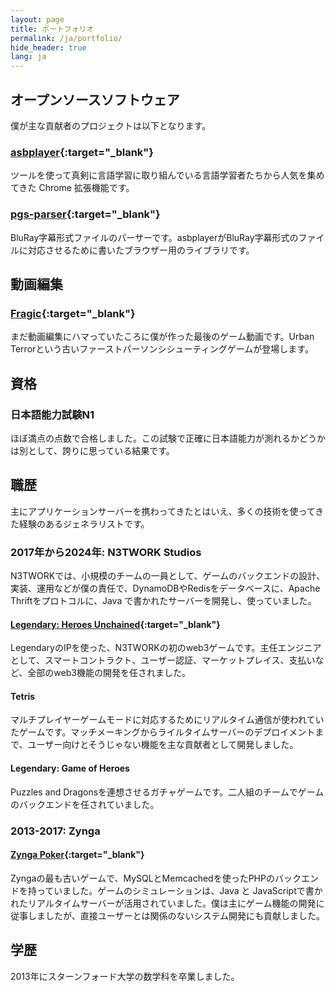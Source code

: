 ```yaml
---
layout: page
title: ポートフォリオ
permalink: /ja/portfolio/
hide_header: true
lang: ja
---
```


## オープンソースソフトウェア

僕が主な貢献者のプロジェクトは以下となります。

### [asbplayer](https://github.com/killergerbah/asbplayer){:target="_blank"}

ツールを使って真剣に言語学習に取り組んでいる言語学習者たちから人気を集めてきた Chrome 拡張機能です。

### [pgs-parser](https://github.com/killergerbah/pgs-parser){:target="_blank"}

BluRay字幕形式ファイルのパーサーです。asbplayerがBluRay字幕形式のファイルに対応させるために書いたブラウザー用のライブラリです。

## 動画編集

### [Fragic](https://www.youtube.com/watch?v=jqyDE1xfqWo){:target="_blank"}

まだ動画編集にハマっていたころに僕が作った最後のゲーム動画です。Urban Terrorという古いファーストパーソンシシューティングゲームが登場します。

## 資格

### 日本語能力試験N1

ほぼ満点の点数で合格しました。この試験で正確に日本語能力が測れるかどうかは別として、誇りに思っている結果です。

## 職歴

主にアプリケーションサーバーを携わってきたとはいえ、多くの技術を使ってきた経験のあるジェネラリストです。

### 2017年から2024年: N3TWORK Studios

N3TWORKでは、小規模のチームの一員として、ゲームのバックエンドの設計、実装、運用などが僕の責任で、DynamoDBやRedisをデータベースに、Apache Thriftをプロトコルに、Java で書かれたサーバーを開発し、使っていました。

#### [Legendary: Heroes Unchained](https://www.legendaryheroesunchained.com){:target="_blank"}

LegendaryのIPを使った、N3TWORKの初のweb3ゲームです。主任エンジニアとして、スマートコントラクト、ユーザー認証、マーケットプレイス、支払いなど、全部のweb3機能の開発を任されました。

#### Tetris

マルチプレイヤーゲームモードに対応するためにリアルタイム通信が使われていたゲームです。マッチメーキングからライルタイムサーバーのデプロイメントまで、ユーザー向けとそうじゃない機能を主な貢献者として開発しました。

#### Legendary: Game of Heroes

Puzzles and Dragonsを連想させるガチャゲームです。二人組のチームでゲームのバックエンドを任されていました。

### 2013-2017: Zynga

#### [Zynga Poker](https://zyngapoker.com){:target="_blank"}

Zyngaの最も古いゲームで、MySQLとMemcachedを使ったPHPのバックエンドを持っていました。ゲームのシミュレーションは、Java と JavaScriptで書かれたリアルタイムサーバーが活用されていました。僕は主にゲーム機能の開発に従事しましたが、直接ユーザーとは関係のないシステム開発にも貢献しました。

## 学歴

2013年にスターンフォード大学の数学科を卒業しました。

